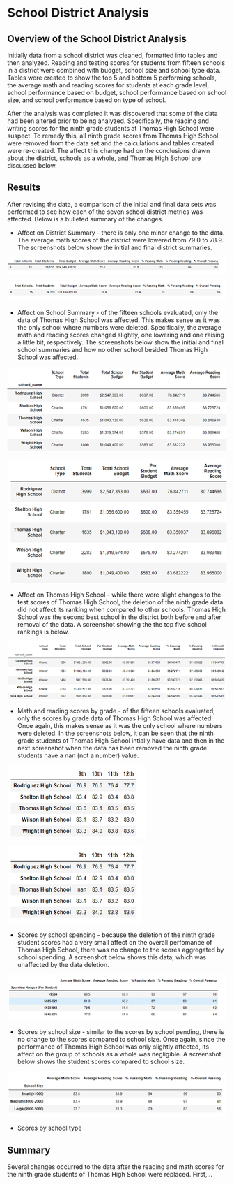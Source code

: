 # School District Analysis
## Overview of the School District Analysis
Initially data from a school district was cleaned, formatted into tables and then analyzed.  Reading and testing scores for students from fifteen schools in a district were combined with budget, school size and school type data.  Tables were created to show the top 5 and bottom 5 performing schools, the average math and reading scores for students at each grade level, school performance based on budget, school performance based on school size, and school performance based on type of school.  

After the analysis was completed it was discovered that some of the data had been altered prior to being analyzed.  Specifically, the reading and writing scores for the ninth grade students at Thomas High School were suspect.  To remedy this, all ninth grade scores from Thomas High School were removed from the data set and the calculations and tables created were re-created.  The affect this change had on the conclusions drawn about the district, schools as a whole, and Thomas High School are discussed below.    

## Results
After revising the data, a comparison of the initial and final data sets was performed to see how each of the seven school district metrics was affected.  Below is a bulleted summary of the changes.
* Affect on District Summary - there is only one minor change to the data.  The average math scores of the district were lowered from 79.0 to 78.9.  The screenshots below show the initial and final district summaries.  

![screenshot of the initial district summary](screenshots/district_summary_initial.png)
 
![screenshot of the final district summary](screenshots/district_summary_final.png)
 
* Affect on School Summary - of the fifteen schools evaluated, only the data of Thomas High School was affected.  This makes sense as it was the only school where numbers were deleted.  Specifically, the average math and reading scores changed slightly, one lowering and one raising a little bit, respectively.  The screenshots below show the initial and final school summaries and how no other school besided Thomas High School was affected.

![screenshot of the initial school summary](screenshots/school_summary_initial.png)
 
![screenshot of the final school summary](screenshots/school_summary_final.png)

* Affect on Thomas High School - while there were slight changes to the test scores of Thomas High School, the deletion of the ninth grade data did not affect its ranking when compared to other schools.  Thomas High School was the second best school in the district both before and after removal of the data.  A screenshot showing the the top five school rankings is below.

![screenshot of the top five schools based on test scores](screenshots/top_5_schools_initial.png)

* Math and reading scores by grade - of the fifteen schools evaluated, only the scores by grade data of Thomas High School was affected.  Once again, this makes sense as it was the only school where numbers were deleted.  In the screenshots below, it can be seen that the ninth grade students of Thomas High School intially have data and then in the next screenshot when the data has been removed the ninth grade students have a nan (not a number) value. 

![screenshot of math scores by grade level initially](screenshots/math_performance_by_grade_initial.png)

![screenshot of math scores by grade level after data is removed](screenshots/math_performance_by_grade_final.png)

* Scores by school spending - because the deletion of the ninth grade student scores had a very small affect on the overall perfomance of Thomas High School, there was no change to the scores aggregated by school spending.  A screenshot below shows this data, which was unaffected by the data deletion.

![screenshot of test scores aggregated by amount spent per student](screenshots/budget_performance_initial.png)

* Scores by school size - similar to the scores by school pending, there is no change to the scores compared to school size.  Once again, since the performance of Thomas High School was only slightly affected, its affect on the group of schools as a whole was negligible.  A screenshot below shows the student scores compared to school size.

![screenshot of test scores aggregated by school size](screenshots/size_performance_initial.png)


* Scores by school type


## Summary
Several changes occurred to the data after the reading and math scores for the ninth grade students of Thomas High School were replaced.  First,...


 

